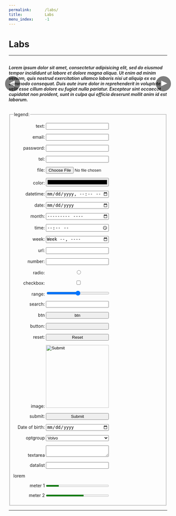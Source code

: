 ```yaml
---
permalink:      /labs/
title:          Labs
menu_index:     -1
---
```

# Labs[](# '{">":"find","tag":"main","className":"align-center"}')

---



<!--
leaderboard(728x90)
banner(468x60)
half banner(234x60)
button(125x125)
skyscraper(120x600)
wide skyscraper(160x600)
small rectangle(180x150)
vertical banner(120x240)
small square(200x200)
square(250x250)
medium rectangle(300x250)
large rectangle(336x280)
half page(300x600)
portrait(300x1050)
mobile banner(320x50)
large leaderboard(970x90)
billboard(970x250)
-->

<style>
.gallery {
  margin: 0 -16px;
  position: relative;
}
.gallery .nav,
.gallery img {
  -webkit-touch-callout: none;
  -webkit-user-select: none;
  -khtml-user-select: none;
  -moz-user-select: none;
  -ms-user-select: none;
  user-select: none;
  outline: none;
}
.gallery .waitload { opacity: .5; }
.gallery .unload { opacity: 0; pointer-events: none; position: absolute; left: 0; top: 0; }
/*.gallery div:not(.ratio) .unload { width: 0; height: 0; }*/
.gallery .nav { height: 100%; width: 100%; position: absolute; z-index: 1; }
.gallery .caption { padding: 16px; font-weight: 600; font-style: italic; }
.gallery .prev,.gallery .next {
  cursor: pointer;
  text-align: center;
  position: absolute;
  line-height: 1em;
  background: #000;
  color: #FFF;
  margin: auto;
  border-radius: 0;
  font-size: 32px;
  height: 100%;
  width: 1em;
  bottom: 0;
  top: 0;
  z-index: 2;
  opacity: .5;
}
@media screen and (min-width: 480px){
  .gallery { margin: auto; }
  .gallery .caption { padding: 16px 0; }
  .gallery .prev,.gallery .next {
    box-shadow: 0 0 0 3px;
    margin: auto -.25em;
    border-radius: 50%;
    font-size: 48px;
    height: 1em;
  }
}
.gallery .prev:hover,.gallery .next:hover {
  background: #c03;
  opacity: 1;
}

.gallery .prev { left: 0 }
.gallery .next { right: 0 }
.gallery .prev:after, .gallery .next:after {
  content: "◀︎▶︎"; content: "";
  border: solid 1em transparent;
  margin: -1em; position: absolute;
  width: 0; height: 0;
  top: 50%; left: 50%;
  font-size: .2em;
}
.gallery .prev:after { border-right: solid 2em; border-left: 0; margin: -1em -1.25em; }
.gallery .next:after { border-right: 0; border-left: solid 2em; margin: -1em -0.75em; }
</style>
<div class="card align-left">
<div class="gallery" data-img='[
"https://unsplash.it/600/900/",
"https://unsplash.it/600/900/?random",
"https://unsplash.it/g/600/900/?random",
"https://unsplash.it/600/900/?blur",
"https://unsplash.it/g/600/900/?blur"
]'>
<div class="imageList ratio ratio-2-3">
  <div class="nav"><span class="prev no-print"></span><span class="next no-print"></span></div>
  <img alt="Gallery image" class="ease unload lazyload" data-src="https://unsplash.it/600/900/" src="data:image/gif;base64,R0lGODlhAQABAIAAAAAAAP///yH5BAEAAAAALAAAAAABAAEAAAIBRAA7">
</div>
<div class="caption"><span>
  Lorem ipsum dolor sit amet, consectetur adipisicing elit, sed do eiusmod tempor incididunt ut labore et dolore magna aliqua. Ut enim ad minim veniam, quis nostrud exercitation ullamco laboris nisi ut aliquip ex ea commodo consequat. Duis aute irure dolor in reprehenderit in voluptate velit esse cillum dolore eu fugiat nulla pariatur. Excepteur sint occaecat cupidatat non proident, sunt in culpa qui officia deserunt mollit anim id est laborum.
</span></div>
</div>
</div>
<script>afterLib.push(function () {
  function updateGallery(G, idx = 1) {
    var list = JSON.parse(G.dataset.img),
        last = list.length-1, oldImg, newImg;
    idx += (1*G.dataset.idx || 0);
    idx = (idx < 0) ? last : (idx>last) ? 0 : idx;
    oldImg = one('img:not([class~=unload])') || one('img', G);
    newImg = one('img[src="'+list[idx]+'"]', G);
    if (!newImg) {
      newImg = str2DOM(`<img alt="Gallery image" class="ease unload">`);
      newImg.src = list[idx];
      oldImg.parentNode.appendChild(newImg);
      addClass(oldImg,'waitload');
      on(newImg, 'load', function (data) {
        removeClass(oldImg,'waitload');
        addClass(all('img', G),'unload');
        removeClass(newImg,'unload');
      });
    } else {
      addClass(all('img', G),'unload');
      removeClass(newImg,'unload');
    } G.dataset.idx = idx;
  }

  on(all('.gallery .unload'), 'load', function (data) { removeClass(this,'unload'); });
  on(all('.gallery .prev, .gallery .next'), 'click', function(e) {
    e.preventDefault();
    e=this; while(!hasClass(e,'gallery')&&(e=e.parentNode)){}
    hasClass(this, 'prev') ? updateGallery(e, -1) : updateGallery(e, 1) ;
    return false;
  });
  on(one('.gallery'), 'touchstart touchmove', SWIPE
  .onRight(function(){ updateGallery(SWIPE.this, -1) })
  .onLeft(function(){ updateGallery(SWIPE.this, 1) })
  .invoke);
});</script>

<style>
fieldset p label { display: block; }
fieldset p label span:first-child {
  width: 100px;
  display: inline-block;
}
.input-control, button, input, optgroup, select, textarea, meter { width: 100%; }
@media screen and (min-width: 480px){
  fieldset p label span:first-child { text-align: right; }
  .input-control, button, input, optgroup, select, textarea, meter { width: 200px; }
}
</style>

<form class="card align-left">
  <fieldset>
    <legend>legend:</legend>
    <p><label><span>text:</span>
      <input type="text"/>
    </label></p>
    <p><label><span>email:</span>
      <input type="email"/>
    </label></p>
    <p><label><span>password:</span>
      <input type="password"/>
    </label></p>
    <p><label><span>tel:</span>
      <input type="tel"/>
    </label></p>
    <p><label><span>file:</span>
      <input type="file"/>
    </label></p>
    <p><label><span>color:</span>
      <input type="color"/>
    </label></p>
    <p><label><span>datetime:</span>
      <input type="datetime-local"/>
    </label></p>
    <p><label><span>date:</span>
      <input type="date"/>
    </label></p>
    <p><label><span>month:</span>
      <input type="month"/>
    </label></p>
    <p><label><span>time:</span>
      <input type="time"/>
    </label></p>
    <p><label><span>week:</span>
      <input type="week"/>
    </label></p>
    <p><label><span>url:</span>
      <input type="url"/>
    </label></p>
    <p><label><span>number:</span>
      <input type="number"/>
    </label></p>
    <p><label><span>radio:</span>
      <input type="radio"/><span class="input-control"></span>
    </label></p>
    <p><label><span>checkbox:</span>
      <input type="checkbox"/><span class="input-control"></span>
    </label></p>
    <p><label><span>range:</span>
      <input type="range"/>
    </label></p>
    <p><label><span>search:</span>
      <input type="search"/>
    </label></p>
    <p><label><span>btn</span>
      <button>btn</button>
    </label></p>
    <p><label><span>button:</span>
      <input type="button"/>
    </label></p>
    <p><label><span>reset:</span>
      <input type="reset"/>
    </label></p>
    <p><label><span>image:</span>
      <input type="image"/>
    </label></p>
    <p><label><span>submit:</span>
      <input type="submit"/>
    </label></p>
    <p><label><span>Date of birth:</span>
      <input type="date"/>
    </label></p>
    <p><label><span>optgroup</span>
      <select>
        <optgroup label="Swedish Cars">
          <option value="volvo">Volvo</option>
          <option value="saab">Saab</option>
        </optgroup>
        <optgroup label="German Cars">
          <option value="mercedes">Mercedes</option>
          <option value="audi">Audi</option>
        </optgroup>
      </select>
    </label></p>
    <p><label><span>textarea</span>
      <textarea></textarea>
    </label></p>
    <p><label><span>datalist</span>
      <input list="browsers">
      <datalist id="browsers">
        <option value="Internet Explorer"/>
        <option value="Firefox"/>
        <option value="Chrome"/>
        <option value="Opera"/>
        <option value="Safari"/>
      </datalist>
    </label></p>
    <p>lorem</p>
    <p><label><span>meter 1</span>
      <meter value="2" min="0" max="10">2 out of 10</meter>
    </label></p>
    <p><label><span>meter 2</span>
      <meter value="0.6">60%</meter>
    </label></p>
  </fieldset>
</form>

---
